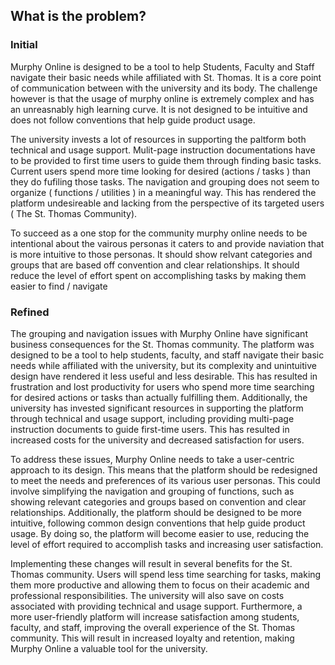 ## What is the problem? 

### Initial 

Murphy Online is designed to be a tool to help Students, Faculty and Staff navigate their basic needs while affiliated with St. Thomas. It is a core point of communication between with the university and its body. The challenge however is that the usage of murphy online is extremely complex and has an unreasnably high learning curve. It is not designed to be intuitive and does not follow conventions that help guide product usage. 

The university invests a lot of resources in supporting the paltform both  technical and usage support. Mulit-page instruction documentations have to be provided to first time users to guide them through finding basic tasks. Current users spend more time looking for desired (actions / tasks ) than they do fufiling those tasks. The navigation and grouping does not seem to organize ( functions / utilities ) in a meaningful way. This has rendered the platform undesireable and lacking from the perspective of its targeted users ( The St. Thomas Community). 

To succeed as a one stop for the community murphy online needs to be intentional about the vairous personas it caters to and provide naviation that is more intuitive to those personas. It should show relvant categories and groups that are based off convention and clear relationships. It should reduce the level of effort spent on accomplishing tasks by making them easier to find / navigate


### Refined 

The grouping and navigation issues with Murphy Online have significant business consequences for the St. Thomas community. The platform was designed to be a tool to help students, faculty, and staff navigate their basic needs while affiliated with the university, but its complexity and unintuitive design have rendered it less useful and less desirable. This has resulted in frustration and lost productivity for users who spend more time searching for desired actions or tasks than actually fulfilling them. Additionally, the university has invested significant resources in supporting the platform through technical and usage support, including providing multi-page instruction documents to guide first-time users. This has resulted in increased costs for the university and decreased satisfaction for users.

To address these issues, Murphy Online needs to take a user-centric approach to its design. This means that the platform should be redesigned to meet the needs and preferences of its various user personas. This could involve simplifying the navigation and grouping of functions, such as showing relevant categories and groups based on convention and clear relationships. Additionally, the platform should be designed to be more intuitive, following common design conventions that help guide product usage. By doing so, the platform will become easier to use, reducing the level of effort required to accomplish tasks and increasing user satisfaction.

Implementing these changes will result in several benefits for the St. Thomas community. Users will spend less time searching for tasks, making them more productive and allowing them to focus on their academic and professional responsibilities. The university will also save on costs associated with providing technical and usage support. Furthermore, a more user-friendly platform will increase satisfaction among students, faculty, and staff, improving the overall experience of the St. Thomas community. This will result in increased loyalty and retention, making Murphy Online a valuable tool for the university.
